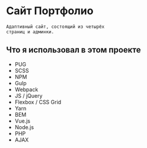 Сайт Портфолио
=================

    Адаптивный сайт, состоящий из четырёх
    страниц и админки.


Что я использовал в этом проекте
---

* PUG
* SCSS
* NPM
* Gulp
* Webpack
* JS / jQuery
* Flexbox / CSS Grid
* Yarn
* BEM
* Vue.js 
* Node.js
* PHP
* AJAX 
